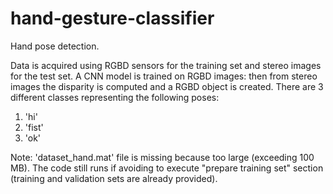 # hand-gesture-classifier
Hand pose detection.

Data is acquired using RGBD sensors for the training set and stereo images for the test set.
A CNN model is trained on RGBD images: then from stereo images the disparity is computed and a RGBD object is created.
There are 3 different classes representing the following poses:
1. 'hi'
2. 'fist'
3. 'ok'

Note: 'dataset_hand.mat' file is missing because too large (exceeding 100 MB). The code still runs if avoiding to execute "prepare training set" section (training and validation sets are already provided).